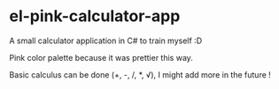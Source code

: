 # el-pink-calculator-app
A small calculator application in C# to train myself :D

Pink color palette because it was prettier this way.

Basic calculus can be done (+, -, /, *, √), I might add more in the future !
